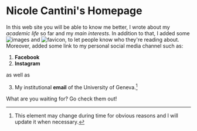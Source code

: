 # Nicole Cantini's Homepage

In this web site you will be able to know me better, I wrote about my *academic life* so far and my *main interests*.
In addition to that, I added some ![images](avatar.jpg) and ![favicon](favicon.ico), to let people know who they're reading about.
Moreover, added some link to my personal social media channel such as:
1. **Facebook**
2. **Instagram**

as well as 

3. My institutional **email** of the University of Geneva.[^bignote]

What are you waiting for? Go check them out!


[^bignote]: This element may change during time for obvious reasons and I will update it when necessary.